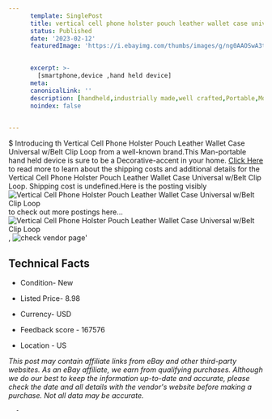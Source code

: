 ```yaml
---
      template: SinglePost
      title: vertical cell phone holster pouch leather wallet case universal w belt clip loop
      status: Published
      date: '2023-02-12'
      featuredImage: 'https://i.ebayimg.com/thumbs/images/g/ng0AAOSwA3tfM20d/s-l225.jpg'
       

      excerpt: >-
        [smartphone,device ,hand held device]
      meta:
      canonicalLink: ''
      description: [handheld,industrially made,well crafted,Portable,Mobile,Compact,Convenient,Lightweight,Maneuverable,Man-portable,Miniature,Carriable,Hand-held,Light,Holdable,Transportable,Mobile device,Pocket-sized,On-the-go,Wireless,Cordless,Compact size,Convenient size, smartphone,device ,hand held device]
      noindex: false
      

---
```

$
      Introducing th Vertical Cell Phone Holster Pouch Leather Wallet Case Universal w/Belt Clip Loop from a well-known brand.This Man-portable hand held device is sure to be a Decorative-accent in your home. [Click Here](https://www.ebay.com/itm/224055872423?hash=item342ac54ba7%3Ag%3Ang0AAOSwA3tfM20d&mkevt=1&mkcid=1&mkrid=711-53200-19255-0&campid=%253CePNCampaignId%253E&customid=%253CreferenceId%253E&toolid=10049) to read more to learn about the shipping costs and additional details for the Vertical Cell Phone Holster Pouch Leather Wallet Case Universal w/Belt Clip Loop. Shipping cost is undefined.Here is the posting visibly ![Vertical Cell Phone Holster Pouch Leather Wallet Case Universal w/Belt Clip Loop](https://i.ebayimg.com/thumbs/images/g/ng0AAOSwA3tfM20d/s-l225.jpg) to check out more postings here... ![Vertical Cell Phone Holster Pouch Leather Wallet Case Universal w/Belt Clip Loop](https://i.ebayimg.com/images/g/ng0AAOSwA3tfM20d/s-l1600.jpg), ![check vendor page](https://origin-galleryplus.ebayimg.com/ws/web/224055872423_2_0_1/225x225.jpg,https://origin-galleryplus.ebayimg.com/ws/web/224055872423_3_0_1/225x225.jpg,https://origin-galleryplus.ebayimg.com/ws/web/224055872423_4_0_1/225x225.jpg,https://origin-galleryplus.ebayimg.com/ws/web/224055872423_5_0_1/225x225.jpg,https://origin-galleryplus.ebayimg.com/ws/web/224055872423_6_0_1/225x225.jpg,https://origin-galleryplus.ebayimg.com/ws/web/224055872423_7_0_1/225x225.jpg,https://origin-galleryplus.ebayimg.com/ws/web/224055872423_8_0_1/225x225.jpg,https://origin-galleryplus.ebayimg.com/ws/web/224055872423_9_0_1/225x225.jpg,https://origin-galleryplus.ebayimg.com/ws/web/224055872423_10_0_1/225x225.jpg)'

      

 ## Technical Facts 



     
      

 - Condition- New 


      

 - Listed Price- 8.98 


      

 - Currency- USD 


      

 - Feedback score - 167576 


      

 - Location - US 


      
      

 *_This post may contain affiliate links from eBay and other third-party websites. As an eBay affiliate, we earn from qualifying purchases. Although we do our best to keep the information up-to-date and accurate, please check the date and all details with the vendor's website before making a purchase. Not all data may be accurate._*




      -
